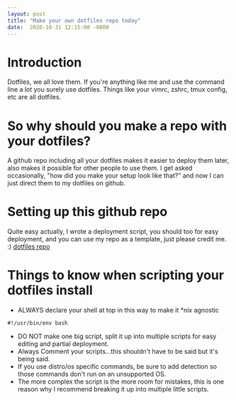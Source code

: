 ```yaml
---
layout:	post
title: "Make your own dotfiles repo today"
date:  2020-10-31 12:15:00 -0800
--- 
```


# **Introduction**
Dotfiles, we all love them. If you're anything like me and use the command line a lot you surely use dotfiles. Things like your vimrc, zshrc, tmux config, etc are all dotfiles.

# **So why should you make a repo with your dotfiles?**
A github repo including all your dotfiles makes it easier to deploy them later, also makes it possible for other people to use them. I get asked occasionally, "how did you make your setup look like that?" and now I can just direct them to my dotfiles on github.

# **Setting up this github repo**
Quite easy actually, I wrote a deployment script, you should too for easy deployment, and you can use my repo as a template, just please credit me. :)
[dotfiles repo](https://github.com/lyra64/dotfiles)

# Things to know when scripting your dotfiles install
* ALWAYS declare your shell at top in this way to make it *nix agnostic
```
#!/usr/bin/env bash
```
* DO NOT make one big script, split it up into multiple scripts for easy editing and partial deployment.
* Always Comment your scripts...this shouldn't have to be said but it's being said.
* If you use distro/os specific commands, be sure to add detection so those commands don't run on an unsupported OS.
* The more complex the script is the more room for mistakes, this is one reason why I recommend breaking it up into multiple little scripts.
